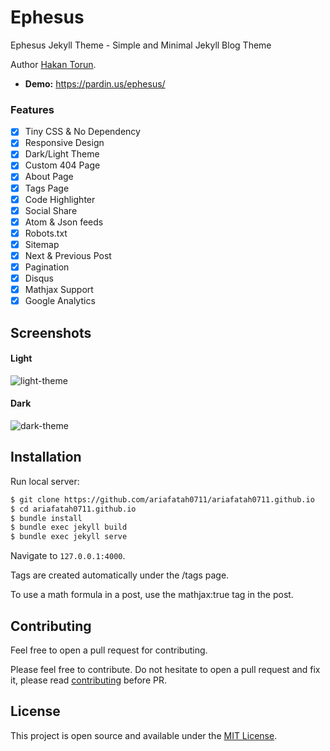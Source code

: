 # Ephesus

Ephesus Jekyll Theme - Simple and Minimal Jekyll Blog Theme

Author [Hakan Torun](https://hakan.io).

- **Demo:** https://pardin.us/ephesus/

### Features

- [x] Tiny CSS & No Dependency
- [x] Responsive Design
- [x] Dark/Light Theme
- [x] Custom 404 Page
- [x] About Page
- [x] Tags Page
- [x] Code Highlighter
- [x] Social Share
- [x] Atom & Json feeds
- [x] Robots.txt
- [x] Sitemap
- [x] Next & Previous Post
- [x] Pagination
- [x] Disqus
- [x] Mathjax Support
- [x] Google Analytics

## Screenshots

#### Light
![light-theme](https://github.com/onepase/Ephesus/blob/master/light.png)

#### Dark
![dark-theme](https://github.com/onepase/Ephesus/blob/master/dark.png)

## Installation

Run local server:

```bash
$ git clone https://github.com/ariafatah0711/ariafatah0711.github.io
$ cd ariafatah0711.github.io
$ bundle install
$ bundle exec jekyll build
$ bundle exec jekyll serve
```

Navigate to `127.0.0.1:4000`.

Tags are created automatically under the /tags page.

To use a math formula in a post, use the mathjax:true tag in the post.

## Contributing

Feel free to open a pull request for contributing.

Please feel free to contribute. Do not hesitate to open a pull request and fix it, please read [contributing](./CONTRIBUTING.md) before PR.

## License

This project is open source and available under the [MIT License](LICENSE.md).
